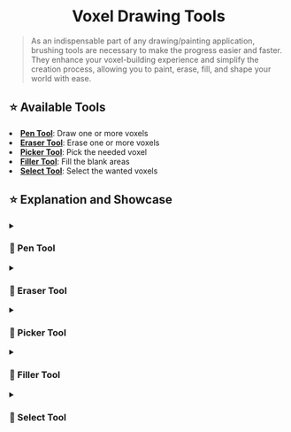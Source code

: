 <div align=center><h1>Voxel Drawing Tools</h1></div>

> As an indispensable part of any drawing/painting application, brushing tools are necessary to make the progress easier and faster.
> They enhance your voxel-building experience and simplify the creation process, allowing you to paint, erase, fill, and shape your world with ease.

<h2> ⭐ Available Tools </h2>
<tr>
  <li> <b><a href=#pentool>Pen Tool</a></b>: Draw one or more voxels </li>
  <li> <b><a href=#erasertool>Eraser Tool</a></b>: Erase one or more voxels </li>
  <li> <b><a href=#pickertool>Picker Tool</a></b>: Pick the needed voxel </li>
  <li> <b><a href=#fillertool>Filler Tool</a></b>: Fill the blank areas </li>
  <li> <b><a href=#selecttool>Select Tool</a></b>: Select the wanted voxels </li>
</tr>

<h2> ⭐ Explanation and Showcase </h2>

<details>
<summary><h3><a id=pentool> 🎨 Pen Tool </a></h3></summary>

<b> ▶ Default Pen Tool & Rotating Function: </b> Use Left Ctrl + Right Click to place voxels and R to rotate.
<video src="https://github.com/Yunasawa/YNA-Portfolio-Unity/assets/113672166/e37a00cc-cb9d-4642-8e27-6ef019b78ee0" width=100%>Pen Tool - Settings</video>

<b> ▶ Pen Settings: Size </b>
<video src="https://github.com/Yunasawa/YNA-Portfolio-Unity/assets/113672166/086da946-d2fc-4b19-bc6a-77fbd243673b" width=100%>Pen Tool - Settings</video>

</details>

<details>
<summary><h3><a id=erasertool> 🎨 Eraser Tool </a></h3></summary>

<b> ▶ Default Eraser Tool: </b> Use Left Ctrl + Left Click to remove voxels.
<video src="https://github.com/Yunasawa/YNA-Portfolio-Unity/assets/113672166/ad1f85d4-bd85-4ab7-bfec-9ab6da1fc712" width=100%>Pen Tool - Settings</video>

<b> ▶ Eraser Settings: Size </b>
<video src="https://github.com/Yunasawa/YNA-Portfolio-Unity/assets/113672166/b61ad24c-25cd-4c15-909b-6a35d7e1ea1a" width=100%>Pen Tool - Settings</video>

</details>
  
<details>
<summary><h3><a id=pickertool> 🎨 Picker Tool </a></h3></summary>

<b> ▶ Default Picker Tool: </b> Use Left Click to pick the needed voxel, expand the Settings View to see the currently pointing voxel. Once pick the voxel, the tool will be switch into Pen Tool with the picked voxel. 
<video src="https://github.com/Yunasawa/YNA-Portfolio-Unity/assets/113672166/fe7ccffb-be5f-45a3-a287-310deb10082d" width=100%>Pen Tool - Settings</video>

</details>
  
<details>
<summary><h3><a id=fillertool> 🎨 Filler Tool </a></h3></summary>

<b> ▶ Default Filler Tool: </b> Use Left Ctrl + Right Click to fill the blank area, this will only works for an enclosed area.
<video src="https://github.com/Yunasawa/YNA-Portfolio-Unity/assets/113672166/bb4a0d31-5fac-48d7-8a7a-40ec2329dcb4" width=100%>Pen Tool - Settings</video>

<b> ▶ Filler Settings - Max Voxel: </b> This is the maximum amount of voxels you can use to fill the blank areas. 
<video src="https://github.com/Yunasawa/YNA-Portfolio-Unity/assets/113672166/d9ffd4b3-94ba-497b-9eaa-74a565953a98" width=100%>Pen Tool - Settings</video>

</details>
  
<details>
<summary><h3><a id=selecttool> 🎨 Select Tool </a></h3></summary>

</details>
  


